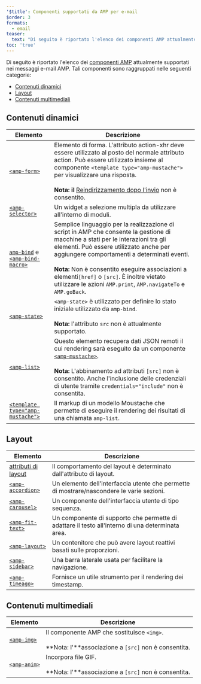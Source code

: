 ```yaml
---
'$title': Componenti supportati da AMP per e-mail
$order: 3
formats:
  - email
teaser:
  text: "Di seguito è riportato l'elenco dei componenti AMP attualmente supportati nei messaggi e-mail AMP. Tali componenti sono raggruppati nelle seguenti categorie:"
toc: 'true'
---
```


<!--
This file is imported from https://github.com/ampproject/amphtml/blob/main/docs/spec/email/amp-email-components.md.
Please do not change this file.
If you have found a bug or an issue please
have a look and request a pull request there.
-->

<!---
Copyright 2018 The AMP HTML Authors. All Rights Reserved.

Licensed under the Apache License, Version 2.0 (the "License");
you may not use this file except in compliance with the License.
You may obtain a copy of the License at

      http://www.apache.org/licenses/LICENSE-2.0

Unless required by applicable law or agreed to in writing, software
distributed under the License is distributed on an "AS-IS" BASIS,
WITHOUT WARRANTIES OR CONDITIONS OF ANY KIND, either express or implied.
See the License for the specific language governing permissions and
limitations under the License.
-->

Di seguito è riportato l'elenco dei [componenti AMP](https://amp.dev/documentation/components/?format=email) attualmente supportati nei messaggi e-mail AMP. Tali componenti sono raggruppati nelle seguenti categorie:

- [Contenuti dinamici](#dynamic-content)
- [Layout](#layout)
- [Contenuti multimediali](#media)

## <a id="dynamic-content">Contenuti dinamici</a>

| Elemento                                                                                                                                                                      | Descrizione                                                                                                                                                                                                                                                                                                                                                                                            |
| ----------------------------------------------------------------------------------------------------------------------------------------------------------------------------- | ------------------------------------------------------------------------------------------------------------------------------------------------------------------------------------------------------------------------------------------------------------------------------------------------------------------------------------------------------------------------------------------------------ |
| [`<amp-form>`](https://amp.dev/documentation/components/amp-form)                                                                                                             | Elemento di forma. L'attributo action-xhr deve essere utilizzato al posto del normale attributo action. Può essere utilizzato insieme al componente `<template type="amp-mustache">` per visualizzare una risposta. <br><br>**Nota: il** [Reindirizzamento dopo l'invio](https://amp.dev/documentation/components/amp-form/#redirecting-after-a-submission) non è consentito.                          |
| [`<amp-selector>`](https://amp.dev/documentation/components/amp-selector)                                                                                                     | Un widget a selezione multipla da utilizzare all'interno di moduli.                                                                                                                                                                                                                                                                                                                                    |
| [`amp-bind`](https://amp.dev/documentation/components/amp-bind) e [`<amp-bind-macro>`](https://amp.dev/documentation/components/amp-bind#defining-macros-with-amp-bind-macro) | Semplice linguaggio per la realizzazione di script in AMP che consente la gestione di macchine a stati per le interazioni tra gli elementi. Può essere utilizzato anche per aggiungere comportamenti a determinati eventi. <br><br>**Nota:** Non è consentito eseguire associazioni a elementi`[href]` o `[src]`. È inoltre vietato utilizzare le azioni `AMP.print`, `AMP.navigateTo` e `AMP.goBack`. |
| [`<amp-state>`](https://amp.dev/documentation/components/amp-bind#%3Camp-state%3E-specification)                                                                              | `<amp-state>` è utilizzato per definire lo stato iniziale utilizzato da `amp-bind`. <br><br>**Nota:** l'attributo `src` non è attualmente supportato.                                                                                                                                                                                                                                                  |
| [`<amp-list>`](https://amp.dev/documentation/components/amp-list)                                                                                                             | Questo elemento recupera dati JSON remoti il cui rendering sarà eseguito da un componente [`<amp-mustache>`](https://amp.dev/documentation/components/amp-mustache).<br><br>**Nota:** L'abbinamento ad attributi `[src]` non è consentito. Anche l'inclusione delle credenziali di utente tramite `credentials="include"` non è consentita.                                                            |
| [`<template type="amp-mustache">`](https://amp.dev/documentation/components/amp-mustache)                                                                                     | Il markup di un modello Moustache che permette di eseguire il rendering dei risultati di una chiamata `amp-list`.                                                                                                                                                                                                                                                                                      |

## Layout <a name="layout"></a>

| Elemento                                                                                                           | Descrizione                                                                                      |
| ------------------------------------------------------------------------------------------------------------------ | ------------------------------------------------------------------------------------------------ |
| [attributi di layout](https://amp.dev/documentation/guides-and-tutorials/learn/amp-html-layout/#layout-attributes) | Il comportamento del layout è determinato dall'attributo di layout.                              |
| [`<amp-accordion>`](https://amp.dev/documentation/components/amp-accordion)                                        | Un elemento dell'interfaccia utente che permette di mostrare/nascondere le varie sezioni.        |
| [`<amp-carousel>`](https://amp.dev/documentation/components/amp-carousel)                                          | Un componente dell'interfaccia utente di tipo sequenza.                                          |
| [`<amp-fit-text>`](https://amp.dev/documentation/components/amp-fit-text)                                          | Un componente di supporto che permette di adattare il testo all'interno di una determinata area. |
| [`<amp-layout>`](https://amp.dev/documentation/components/amp-layout)                                              | Un contenitore che può avere layout reattivi basati sulle proporzioni.                           |
| [`<amp-sidebar>`](https://amp.dev/documentation/components/amp-sidebar)                                            | Una barra laterale usata per facilitare la navigazione.                                          |
| [`<amp-timeago>`](https://amp.dev/documentation/components/amp-timeago)                                            | Fornisce un utile strumento per il rendering dei timestamp.                                      |

## Contenuti multimediali <a name="media"></a>

| Elemento                                                          | Descrizione                                                                                             |
| ----------------------------------------------------------------- | ------------------------------------------------------------------------------------------------------- |
| [`<amp-img>`](https://amp.dev/documentation/components/amp-img)   | Il componente AMP che sostituisce `<img>`. <br><br>**Nota: l'**associazione a `[src]` non è consentita. |
| [`<amp-anim>`](https://amp.dev/documentation/components/amp-anim) | Incorpora file GIF. <br><br> **Nota: l'**associazione a `[src]` non è consentita.                       |

